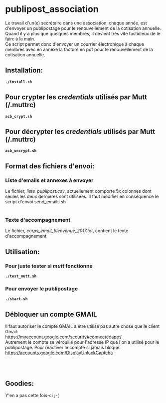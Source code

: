 # publipost_association

Le travail d'un(e) secrétaire dans une association, chaque année, est d'envoyer un publipostage pour le renouvellement de la cotisation annuelle.
<br>
Quand il y a plus que quelques membres, il devient très vite fastidieux de le faire à la main.
<br>
Ce script permet donc d'envoyer un courrier électronique à chaque membres avec en annexe la facture en pdf pour le renouvellement de la cotisation annuelle.
<br>
## Installation:
**``./install.sh``**

## Pour crypter les *credentials* utilisés par Mutt (/.muttrc)
**``acb_crypt.sh``**

## Pour décrypter les *credentials* utilisés par Mutt (/.muttrc)
**``acb_uncrypt.sh``**

## Format des fichiers d'envoi:
### Liste d'emails et annexes à envoyer
Le fichier, *liste_publipost.csv*, actuellement comporte 5x colonnes dont seules les deux dernières sont utilisées. Il faut modifier en conséquence le script d'envoi send_emails.sh<br>
<br>
### Texte d'accompagnement
Le fichier, *corps_email_bienvenue_2017.txt*, contient le texte d'accompagnement<br>

## Utilisation:
### Pour juste tester si *mutt* fonctionne
**``./test_mutt.sh``**<br>

### Pour envoyer le publipostage
**``./start.sh``**<br>


## Débloquer un compte GMAIL
Il faut autoriser le compte GMAIL à être utilisé pas autre chose que le client Gmail:<br>
https://myaccount.google.com/security#connectedapps<br>
Autrement le compte se vérouille pour l'adresse IP que l'on a utilisé pour le publipostage. Pour réactiver le compte si jamais bloqué:<br>
https://accounts.google.com/DisplayUnlockCaptcha

<br><br>

## Goodies:
Y'en a pas cette fois-ci ;-(
